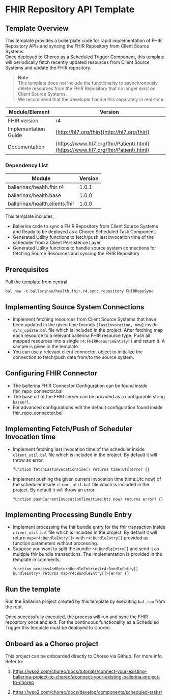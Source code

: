 # FHIR Repository API Template

## Template Overview

This template provides a boilerplate code for rapid implementation of FHIR Repository APIs and syncing the FHIR Repository from Client Source Systems.  
Once deployed to Choreo as a Scheduled Trigger Component, this template will periodically fetch recently updated resources from Client Source Systems and update the FHIR repository.  

> **Note**  
> This template does not include the functionality to asynchronously delete resources from the FHIR Repository that no longer exist on Client Source Systems.  
> We recommend that the developer handle this separately in real-time.  

| Module/Element       | Version |
|---| --- |
| FHIR version         | r4 |
| Implementation Guide | [http://hl7.org/fhir/](http://hl7.org/fhir/) |
| Documentation        | [https://www.hl7.org/fhir/Patient\.html](https://www.hl7.org/fhir/Patient\.html) |

### Dependency List

| Module                              | Version |
| ----------------------------------- |---------|
| ballerinax/health.fhir.r4           | 1.0.1   |
| ballerinax/health.base              | 1.0.0   |
| ballerinax/health.clients.fhir      | 1.0.0   |

This template includes,  

- Ballerina code to sync a FHIR Repository from Client Source Systems and Ready to be deployed as a Choreo Scheduled Task Component.  
- Generated Utility functions to fetch/push last invocation time of the scheduler from a Client Persistence Layer  
- Generated Utility functions to handle source system connections for fetching Source Resources and syncing the FHIR Repository 

## Prerequisites

Pull the template from central

`bal new -t ballerinax/health.fhir.r4.sync.repository FHIRRepoSync`

## Implementing Source System Connections

- Implement fetching resources from Client Source Systems that have been updated in the given time bounds `[lastInvocation, now]` inside `sync_update.bal` file which is included in the project. After fetching map each resource to a relevant ballerina FHIR resource type. Push all mapped resources into a single `r4:FHIRResourceEntity[]` and return it. A sample is given in the template.  
- You can use a relevant client connector, object to initialize the connection to fetch/push data from/to the source system.  

## Configuring FHIR Connector

- The ballerina FHIR Connector Configuration can be found inside fhir_repo_connector.bal  
- The base url of the FHIR server can be provided as a configurable string `baseUrl`.  
- For advanced configurations edit the default configuration found inside fhir_repo_connector.bal  

## Implementing Fetch/Push of Scheduler Invocation time

- Implement fetching last invocation time of the scheduler inside `client_util.bal` file which is included in the project. By default it will throw an error.
  ```bal
  function fetchLastInvocationTime() returns time:Utc|error {}
  ```
- Implement pushing the given current invocation time (time:Utc now) of the scheduler inside `client_util.bal` file which is included in the project. By default it will throw an error.
  ```bal
  function pushCurrentInvocationTime(time:Utc now) returns error? {}
  ```   

## Implementing Processing Bundle Entry

- Implement processing the fhir bundle entry for the fhir transaction inside `client_util.bal` file which is included in the project. By default it will return `map<r4:BundleEntry[]>` with `r4:BundleEntry[]` provided as function parameters without processing.
- Suppose you want to split the bundle `r4:BundleEntry[]` and send it as multiple fhir bundle transactions. The implementation is provided in the template in comments.
  ```bal
  function processAndReturnBundleEntries(r4:BundleEntry[] bundleEntry) returns map<r4:BundleEntry[]>|error {}
  ```

## Run the template

Run the Ballerina project created by this template by executing `bal run` from the root.  

Once successfully executed, the process will run and sync the FHIR repository once and exit. For the continuous functionality as a Scheduled Trigger this template must be deployed to Choreo.  

## Onboard as a Choreo project
This project can be onboarded directly to Choreo via Github.
For more info, Refer to: 
1. https://wso2.com/choreo/docs/tutorials/connect-your-existing-ballerina-project-to-choreo/#connect-your-existing-ballerina-project-to-choreo  

2. https://wso2.com/choreo/docs/develop/components/scheduled-tasks/

